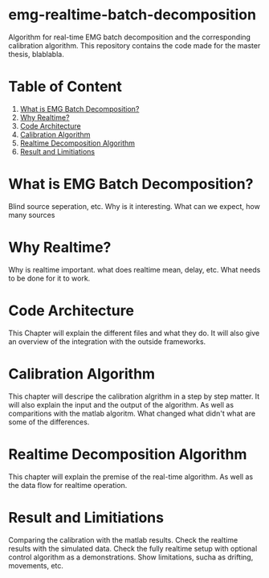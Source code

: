 # emg-realtime-batch-decomposition
Algorithm for real-time EMG batch decomposition and the corresponding calibration algorithm.
This repository contains the code made for the master thesis, blablabla.

# Table of Content
1. [What is EMG Batch Decomposition?](#emg-realtime-batch-decomposition)
2. [Why Realtime?](#why-realtime)
3. [Code Architecture](#code-architecture)
4. [Calibration Algorithm](#calibration-algorithm)
5. [Realtime Decomposition Algorithm](#realtime-decomposition-algorithm)
6. [Result and Limitiations](#result-and-limitiations)

# What is EMG Batch Decomposition?
Blind source seperation, etc. Why is it interesting. What can we expect, how many sources
# Why Realtime?
Why is realtime important. what does realtime mean, delay, etc. What needs to be done for it to work.
# Code Architecture
This Chapter will explain the different files and what they do. It will also give an overview of the integration with the outside frameworks.
# Calibration Algorithm
This chapter will descripe the calibration algrithm in a step by step matter. It will also explain the input and the output of the algorithm. As well as comparitions with the matlab algoritm. What changed what didn't what are some of the differences.
# Realtime Decomposition Algorithm
This chapter will explain the premise of the real-time algorithm. As well as the data flow for realtime operation.
# Result and Limitiations
Comparing the calibration with the matlab results. Check the realtime results with the simulated data. Check the fully realtime setup with optional control algorithm as a demonstrations. 
Show limitations, sucha as drifting, movements, etc.